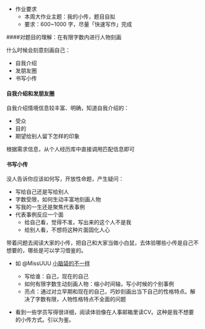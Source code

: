 - 作业要求
	- 本周大作业主题：我的小传，题目自拟
	- 要求：600~1000 字，尽量「快速写作」完成

####对题目的理解：在有限字数内进行人物刻画

什么时候会刻意刻画自己：

- 自我介绍
- 发朋友圈
- 书写小传


#### 自我介绍和发朋友圈
自我介绍情境信息较丰富、明确，知道自我介绍的：

- 受众
- 目的
- 期望给别人留下怎样的印象

根据需求信息，从个人经历库中直接调用匹配信息即可

#### 书写小传

没人告诉你应该如何写，开放性命题，产生疑问：

- 写给自己还是写给别人
- 字数受限，如何生动丰富地刻画人物
- 写我的一生还是聚焦代表事例
- 代表事例反应一个面
	- 给自己看，觉得不准，写出来的这个人不是我
	- 给别人看，不想将这种片面固化人心
	
带着问题去阅读大家的小传，把自己和大家当做小白鼠，去体验哪些小传是自己不想要的，哪些是可以学习借鉴的。

- 如 @MissUUU [小脑袋的不一样](https://missuuu.gitbooks.io/missuuu-writer/content/chapter01/assignment.html)
	- 写给谁：自己，现在的自己
	- 如何有限字数生动刻画人物：缩小时间轴，写小时候的个别事例
	- 亮点：通过对立早期和现在的自己，巧妙刻画出当下自己的性格特点。解决了字数有限，人物性格特点不全面的问题
	
- 看到一些学员写得很详细，阅读体验像在人事邮箱里读CV。这种是我不想要的小传方式。引以为鉴。

